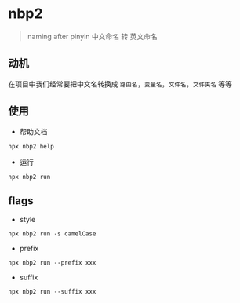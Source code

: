 # nbp2

> naming after pinyin
> 中文命名 转 英文命名

## 动机

在项目中我们经常要把中文名转换成 `路由名`，`变量名`，`文件名`，`文件夹名` 等等

## 使用

-   帮助文档

```shell
npx nbp2 help
```

-   运行

```shell
npx nbp2 run
```

## flags

-   style

```shell
npx nbp2 run -s camelCase
```

-   prefix

```shell
npx nbp2 run --prefix xxx
```

-   suffix

```shell
npx nbp2 run --suffix xxx
```
